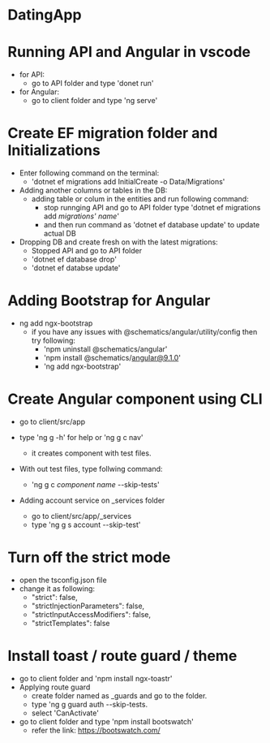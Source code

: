 # DatingApp

# Running API and Angular in vscode

- for API:
  - go to API folder and type 'donet run'
- for Angular:
  - go to client folder and type 'ng serve'

# Create EF migration folder and Initializations

- Enter following command on the terminal:
  - 'dotnet ef migrations add InitialCreate -o Data/Migrations'
- Adding another columns or tables in the DB:
  - adding table or colum in the entities and run following command:
    - stop runnging API and go to API folder type 'dotnet ef migrations add _migrations' name_'
    - and then run command as 'dotnet ef database update' to update actual DB
- Dropping DB and create fresh on with the latest migrations:
  - Stopped API and go to API folder
  - 'dotnet ef database drop'
  - 'dotnet ef databse update'

# Adding Bootstrap for Angular

- ng add ngx-bootstrap
  - if you have any issues with @schematics/angular/utility/config then try following:
    - 'npm uninstall @schematics/angular'
    - 'npm install @schematics/angular@9.1.0'
    - 'ng add ngx-bootstrap'

# Create Angular component using CLI

- go to client/src/app
- type 'ng g -h' for help or 'ng g c nav'
  - it creates component with test files.
- With out test files, type follwing command:

  - 'ng g c _component name_ --skip-tests'

- Adding account service on \_services folder
  - go to client/src/app/\_services
  - type 'ng g s account --skip-test'

# Turn off the strict mode

- open the tsconfig.json file
- change it as following:
  - "strict": false,
  - "strictInjectionParameters": false,
  - "strictInputAccessModifiers": false,
  - "strictTemplates": false

# Install toast / route guard / theme

- go to client folder and 'npm install ngx-toastr'
- Applying route guard
  - create folder named as \_guards and go to the folder.
  - type 'ng g guard auth --skip-tests.
  - select 'CanActivate'
- go to client folder and type 'npm install bootswatch'
  - refer the link: https://bootswatch.com/
